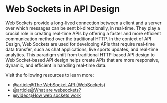 # Web Sockets in API Design

Web Sockets provide a long-lived connection between a client and a server over which messages can be sent bi-directionally, in real-time. They play a crucial role in creating real-time APIs by offering a faster and more efficient communication method over the traditional HTTP. In the context of API Design, Web Sockets are used for developing APIs that require real-time data transfer, such as chat applications, live sports updates, and real-time analytics. This paradigm shift from traditional HTTP-based API design to Web Socket-based API design helps create APIs that are more responsive, dynamic, and efficient in handling real-time data.

Visit the following resources to learn more:

- [@article@The WebSocket API (WebSockets)](https://developer.mozilla.org/en-US/docs/Web/API/WebSockets_API)
- [@article@What are websockets?](https://www.pubnub.com/guides/websockets/)
- [@video@How web sockets work](https://www.youtube.com/watch?v=pnj3Jbho5Ck)